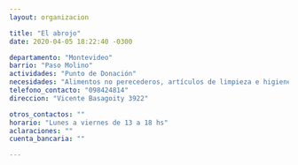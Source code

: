 ```yaml
---
layout: organizacion

title: "El abrojo"
date: 2020-04-05 18:22:40 -0300

departamento: "Montevideo"
barrio: "Paso Molino"
actividades: "Punto de Donación"
necesidades: "Alimentos no perecederos, artículos de limpieza e higiene personal y del hogar"
telefono_contacto: "098424814"
direccion: "Vicente Basagoity 3922"

otros_contactos: ""
horario: "Lunes a viernes de 13 a 18 hs"
aclaraciones: ""
cuenta_bancaria: ""

---
```

